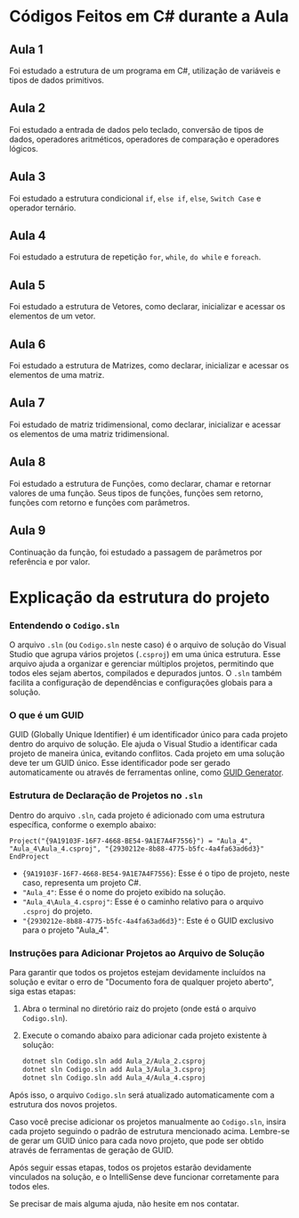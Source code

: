 # Códigos Feitos em C# durante a Aula

## Aula 1

Foi estudado a estrutura de um programa em C#, utilização de variáveis e tipos de dados primitivos.

## Aula 2

Foi estudado a entrada de dados pelo teclado, conversão de tipos de dados, operadores aritméticos, operadores de comparação e operadores lógicos.

## Aula 3

Foi estudado a estrutura condicional `if`, `else if`, `else`, 
`Switch Case`  e operador ternário.

## Aula 4

Foi estudado a estrutura de repetição `for`, `while`, `do while` e `foreach`.

## Aula 5

Foi estudado a estrutura de Vetores, como declarar, inicializar e acessar os elementos de um vetor.

## Aula 6

Foi estudado a estrutura de Matrizes, como declarar, inicializar e acessar os elementos de uma matriz.

## Aula 7

Foi estudado de matriz tridimensional, como declarar, inicializar e acessar os elementos de uma matriz tridimensional.

## Aula 8

Foi estudado a estrutura de Funções, como declarar, chamar e retornar valores de uma função. Seus tipos de funções, funções sem retorno, funções com retorno e funções com parâmetros.

## Aula 9

Continuação da função, foi estudado a passagem de parâmetros por referência e por valor.

# Explicação da estrutura do projeto

### Entendendo o `Codigo.sln`

O arquivo `.sln` (ou `Codigo.sln` neste caso) é o arquivo de solução do Visual Studio que agrupa vários projetos (`.csproj`) em uma única estrutura. Esse arquivo ajuda a organizar e gerenciar múltiplos projetos, permitindo que todos eles sejam abertos, compilados e depurados juntos. O `.sln` também facilita a configuração de dependências e configurações globais para a solução.

### O que é um GUID

GUID (Globally Unique Identifier) é um identificador único para cada projeto dentro do arquivo de solução. Ele ajuda o Visual Studio a identificar cada projeto de maneira única, evitando conflitos. Cada projeto em uma solução deve ter um GUID único. Esse identificador pode ser gerado automaticamente ou através de ferramentas online, como [GUID Generator](https://www.guidgenerator.com/).

### Estrutura de Declaração de Projetos no `.sln`

Dentro do arquivo `.sln`, cada projeto é adicionado com uma estrutura específica, conforme o exemplo abaixo:

```plaintext
Project("{9A19103F-16F7-4668-BE54-9A1E7A4F7556}") = "Aula_4", "Aula_4\Aula_4.csproj", "{2930212e-8b88-4775-b5fc-4a4fa63ad6d3}"
EndProject
```

- `{9A19103F-16F7-4668-BE54-9A1E7A4F7556}`: Esse é o tipo de projeto, neste caso, representa um projeto C#.
- `"Aula_4"`: Esse é o nome do projeto exibido na solução.
- `"Aula_4\Aula_4.csproj"`: Esse é o caminho relativo para o arquivo `.csproj` do projeto.
- `"{2930212e-8b88-4775-b5fc-4a4fa63ad6d3}"`: Este é o GUID exclusivo para o projeto "Aula_4".

### Instruções para Adicionar Projetos ao Arquivo de Solução

Para garantir que todos os projetos estejam devidamente incluídos na solução e evitar o erro de "Documento fora de qualquer projeto aberto", siga estas etapas:

1. Abra o terminal no diretório raiz do projeto (onde está o arquivo `Codigo.sln`).
2. Execute o comando abaixo para adicionar cada projeto existente à solução:

    ```bash
    dotnet sln Codigo.sln add Aula_2/Aula_2.csproj
    dotnet sln Codigo.sln add Aula_3/Aula_3.csproj
    dotnet sln Codigo.sln add Aula_4/Aula_4.csproj
    ```

Após isso, o arquivo `Codigo.sln` será atualizado automaticamente com a estrutura dos novos projetos.

Caso você precise adicionar os projetos manualmente ao `Codigo.sln`, insira cada projeto seguindo o padrão de estrutura mencionado acima. Lembre-se de gerar um GUID único para cada novo projeto, que pode ser obtido através de ferramentas de geração de GUID.

Após seguir essas etapas, todos os projetos estarão devidamente vinculados na solução, e o IntelliSense deve funcionar corretamente para todos eles.

Se precisar de mais alguma ajuda, não hesite em nos contatar.

